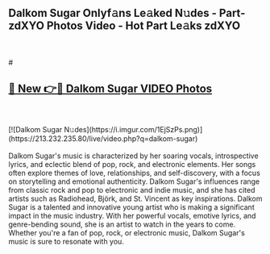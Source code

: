 ## Dalkom Sugar Onlyf𝚊ns Le𝚊ked N𝚞des - Part-zdXYO Photos Video - Hot Part Le𝚊ks zdXYO
<br>
<br>
# <h2><a href="https://213.232.235.80/live/video.php?q=dalkom-sugar">🔗 New 👉🔴 Dalkom Sugar VIDEO Photos</a></h2>
<br>
<br>
[![Dalkom Sugar N𝚞des](https://i.imgur.com/1EjSzPs.png)](https://213.232.235.80/live/video.php?q=dalkom-sugar)
<br>
<br>
Dalkom Sugar's music is characterized by her soaring vocals, introspective lyrics, and eclectic blend of pop, rock, and electronic elements. Her songs often explore themes of love, relationships, and self-discovery, with a focus on storytelling and emotional authenticity. Dalkom Sugar's influences range from classic rock and pop to electronic and indie music, and she has cited artists such as Radiohead, Björk, and St. Vincent as key inspirations. Dalkom Sugar is a talented and innovative young artist who is making a significant impact in the music industry. With her powerful vocals, emotive lyrics, and genre-bending sound, she is an artist to watch in the years to come. Whether you're a fan of pop, rock, or electronic music, Dalkom Sugar's music is sure to resonate with you.
<br>
<br>